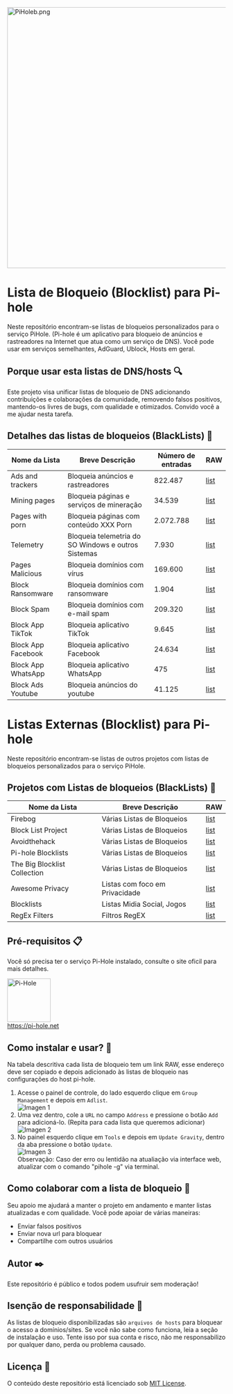 <a href="https://pi-hole.net">
    <img src="https://github.com/zangadoprojets/pi-hole-block-list/blob/main/readme_imagens/PiHoleb.png" width="600px" alt="PiHoleb.png">
</a>

# Lista de Bloqueio (Blocklist) para Pi-hole 
Neste repositório encontram-se listas de bloqueios personalizados para o serviço PiHole. (Pi-hole é um aplicativo para bloqueio de anúncios e rastreadores na Internet que atua como um serviço de DNS). Você pode usar em serviços semelhantes, AdGuard, Ublock, Hosts em geral.

## Porque usar esta listas de DNS/hosts 🔍
Este projeto visa unificar listas de bloqueio de DNS adicionando contribuições e colaborações da comunidade, removendo falsos positivos, mantendo-os livres de bugs, com qualidade e  otimizados. Convido você a me ajudar nesta tarefa.

## Detalhes das listas de bloqueios (BlackLists) 📖
| Nome da Lista      | Breve Descrição                                     | Número de entradas | RAW                                                                                      |
|--------------------|-----------------------------------------------------|--------------------|------------------------------------------------------------------------------------------|
| Ads and trackers   | Bloqueia anúncios e rastreadores                    | 822.487            | [list](https://github.com/zangadoprojets/pi-hole-block-list/raw/main/Adsandtrackers.txt) | 
| Mining pages       | Bloqueia páginas e serviços de mineração            | 34.539             | [list](https://github.com/zangadoprojets/pi-hole-block-list/raw/main/Miningpages.txt)    | 
| Pages with porn    | Bloqueia páginas com conteúdo XXX Porn              | 2.072.788          | [list](https://github.com/zangadoprojets/pi-hole-block-list/raw/main/Pornpages.txt)      | 
| Telemetry          | Bloqueia telemetria do SO Windows e outros Sistemas | 7.930              | [list](https://github.com/zangadoprojets/pi-hole-block-list/raw/main/Telemetry.txt)      |
| Pages Malicious    | Bloqueia domínios com vírus                         | 169.600            | [list](https://github.com/zangadoprojets/pi-hole-block-list/raw/main/Malicious.txt)      |
| Block Ransomware   | Bloqueia domínios com ransomware                    | 1.904              | [list](https://github.com/zangadoprojets/pi-hole-block-list/raw/main/ransomware.txt)     |
| Block Spam         | Bloqueia domínios com e-mail spam                   | 209.320            | [list](https://github.com/zangadoprojets/pi-hole-block-list/raw/main/spam.mails.txt)     |
| Block App TikTok   | Bloqueia aplicativo TikTok                          | 9.645              | [list](https://github.com/zangadoprojets/pi-hole-block-list/raw/main/tiktok.txt)         |
| Block App Facebook | Bloqueia aplicativo Facebook                        | 24.634             | [list](https://github.com/zangadoprojets/pi-hole-block-list/raw/main/facebook.txt)       |
| Block App WhatsApp | Bloqueia aplicativo WhatsApp                        | 475                | [list](https://github.com/zangadoprojets/pi-hole-block-list/raw/main/whatsapp.txt)       |
| Block Ads Youtube  | Bloqueia anúncios do youtube                        | 41.125             | [list](https://github.com/zangadoprojets/pi-hole-block-list/raw/main/youtube.txt)        |

# Listas Externas (Blocklist) para Pi-hole 
Neste repositório encontram-se listas de outros projetos com listas de bloqueios personalizados para o serviço PiHole.

## Projetos com Listas de bloqueios (BlackLists) 📖
| Nome da Lista                | Breve Descrição                | RAW                                                              |
|------------------------------|--------------------------------|------------------------------------------------------------------|
| Firebog                      | Várias Listas de Bloqueios     | [list](https://firebog.net)                                      |
| Block List Project           | Várias Listas de Bloqueios     | [list](https://github.com/blocklistproject/Lists)                | 
| Avoidthehack                 | Várias Listas de Bloqueios     | [list](https://avoidthehack.com/best-pihole-blocklists)          | 
| Pi-hole Blocklists           | Várias Listas de Bloqueios     | [list](https://github.com/topics/pihole-blocklists)              | 
| The Big Blocklist Collection | Várias Listas de Bloqueios     | [list](https://github.com/sefinek24/PiHole-Blocklist-Collection) |
| Awesome Privacy              | Listas com foco em Privacidade | [list](https://github.com/pluja/awesome-privacy)                 |
| Blocklists                   | Listas Midia Social, Jogos     | [list](https://github.com/nickoppen/pihole-blocklists)           |
| RegEx Filters                | Filtros RegEX                  | [list](https://github.com/slyfox1186/pihole-regex)               |

## Pré-requisitos 📋
Você só precisa ter o serviço Pi-Hole instalado, consulte o site oficil para mais detalhes.

<a href="https://pi-hole.net"><img src="https://github.com/zangadoprojets/pi-hole-block-list/blob/main/readme_imagens/pi-hole.png" alt="Pi-Hole" width="100px" /><br>
https://pi-hole.net

## Como instalar e usar? 🔧
Na tabela descritiva cada lista de bloqueio tem um link RAW, esse endereço deve ser copiado e depois adicionado às listas de bloqueio nas configurações do host pi-hole.<br>

1. Acesse o painel de controle, do lado esquerdo clique em `Group Management` e depois em `Adlist`.  
![Imagen 1](https://github.com/zangadoprojets/pi-hole-block-list/blob/main/readme_imagens/group_management.png)
2. Uma vez dentro, cole a `URL` no campo `Address` e pressione o botão `Add` para adicioná-lo. (Repita para cada lista que queremos adicionar)  
![Imagen 2](https://github.com/zangadoprojets/pi-hole-block-list/blob/main/readme_imagens/address_add.png)
4. No painel esquerdo clique em `Tools` e depois em `Update Gravity`, dentro da aba pressione o botão `Update`.  
![Imagen 3](https://github.com/zangadoprojets/pi-hole-block-list/blob/main/readme_imagens/tools_update_gravity_update.png)  
Observação: Caso der erro ou lentidão na atualiação via interface web, atualizar com o comando "pihole -g" via terminal.

## Como colaborar com a lista de bloqueio 🙋
Seu apoio me ajudará a manter o projeto em andamento e manter listas atualizadas e com qualidade. Você pode apoiar de várias maneiras:
- Enviar falsos positivos
- Enviar nova url para bloquear
- Compartilhe com outros usuários

## Autor ✒️
Este repositório é público e todos podem usufruir sem moderação!

## Isenção de responsabilidade 🚨
As listas de bloqueio disponibilizadas são `arquivos de hosts` para bloquear o acesso a domínios/sites. Se você não sabe como funciona, leia a seção de instalação e uso. Tente isso por sua conta e risco, não me responsabilizo por qualquer dano, perda ou problema causado.

## Licença 📄
O conteúdo deste repositório está licenciado sob [MIT License](https://github.com/zangadoprojets/pi-hole-blocklist/blob/main/LICENSE).